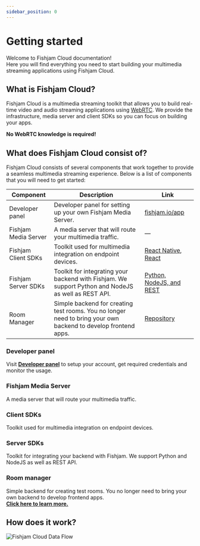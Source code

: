 ```yaml
---
sidebar_position: 0
---
```


# Getting started

Welcome to Fishjam Cloud documentation!  
Here you will find everything you need to start building your multimedia streaming applications using Fishjam Cloud.

## What is Fishjam Cloud?

Fishjam Cloud is a multimedia streaming toolkit that allows you to build real-time video and audio streaming applications using [WebRTC](https://developer.mozilla.org/en-US/docs/Web/API/WebRTC_API).
We provide the infrastructure, media server and client SDKs so you can focus on building your apps.

**No WebRTC knowledge is required!**

## What does Fishjam Cloud consist of?

Fishjam Cloud consists of several components that work together to provide a seamless multimedia streaming experience.
Below is a list of components that you will need to get started:

| Component | Description | Link |
| --- | --- | --- |
| Developer panel | Developer panel for setting up your own Fishjam Media Server. | [fishjam.io/app](https://fishjam.io/app) |
| Fishjam Media Server | A media server that will route your multimedia traffic. | — |
| Fishjam Client SDKs | Toolkit used for multimedia integration on endpoint devices. | [React Native](/guide/react-native/quick-setup.md), [React](/guide/react/installation.mdx) |
| Fishjam Server SDKs | Toolkit for integrating your backend with Fishjam. We support Python and NodeJS as well as REST API. | [Python, NodeJS, and REST](/guide/server.mdx) |
| Room Manager | Simple backend for creating test rooms. You no longer need to bring your own backend to develop frontend apps. | [Repository](<https://github.com/fishjam-cloud/js-server-sdk/tree/main/examples/room-manager>) |

### Developer panel

Visit [**Developer panel**](https://fishjam.io) to setup your account, get required credentials and monitor the usage.  

### Fishjam Media Server

A media server that will route your multimedia traffic.

### Client SDKs

Toolkit used for multimedia integration on endpoint devices.

### Server SDKs

Toolkit for integrating your backend with Fishjam. We support Python and NodeJS as well as REST API.

### Room manager

Simple backend for creating test rooms. You no longer need to bring your own backend to develop frontend apps.  
[**Click here to learn more.**](/guide/integration/room-manager.md)

## How does it work?

![Fishjam Cloud Data Flow](@site/static/img/architecture.svg)
